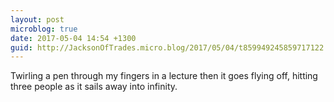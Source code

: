 ```yaml
---
layout: post
microblog: true
date: 2017-05-04 14:54 +1300
guid: http://JacksonOfTrades.micro.blog/2017/05/04/t859949245859717122.html
---
```

Twirling a pen through my fingers in a lecture then it goes flying off, hitting three people as it sails away into infinity.
